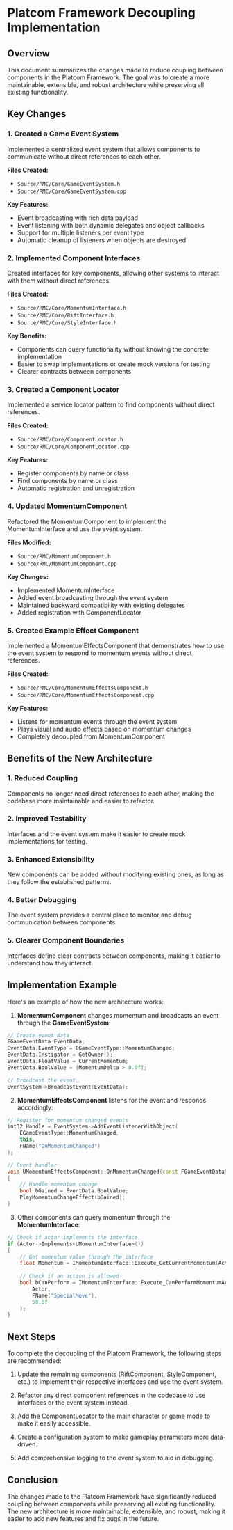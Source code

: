 # Platcom Framework Decoupling Implementation

## Overview

This document summarizes the changes made to reduce coupling between components in the Platcom Framework. The goal was to create a more maintainable, extensible, and robust architecture while preserving all existing functionality.

## Key Changes

### 1. Created a Game Event System

Implemented a centralized event system that allows components to communicate without direct references to each other.

**Files Created:**
- `Source/RMC/Core/GameEventSystem.h`
- `Source/RMC/Core/GameEventSystem.cpp`

**Key Features:**
- Event broadcasting with rich data payload
- Event listening with both dynamic delegates and object callbacks
- Support for multiple listeners per event type
- Automatic cleanup of listeners when objects are destroyed

### 2. Implemented Component Interfaces

Created interfaces for key components, allowing other systems to interact with them without direct references.

**Files Created:**
- `Source/RMC/Core/MomentumInterface.h`
- `Source/RMC/Core/RiftInterface.h`
- `Source/RMC/Core/StyleInterface.h`

**Key Benefits:**
- Components can query functionality without knowing the concrete implementation
- Easier to swap implementations or create mock versions for testing
- Clearer contracts between components

### 3. Created a Component Locator

Implemented a service locator pattern to find components without direct references.

**Files Created:**
- `Source/RMC/Core/ComponentLocator.h`
- `Source/RMC/Core/ComponentLocator.cpp`

**Key Features:**
- Register components by name or class
- Find components by name or class
- Automatic registration and unregistration

### 4. Updated MomentumComponent

Refactored the MomentumComponent to implement the MomentumInterface and use the event system.

**Files Modified:**
- `Source/RMC/MomentumComponent.h`
- `Source/RMC/MomentumComponent.cpp`

**Key Changes:**
- Implemented MomentumInterface
- Added event broadcasting through the event system
- Maintained backward compatibility with existing delegates
- Added registration with ComponentLocator

### 5. Created Example Effect Component

Implemented a MomentumEffectsComponent that demonstrates how to use the event system to respond to momentum events without direct references.

**Files Created:**
- `Source/RMC/Core/MomentumEffectsComponent.h`
- `Source/RMC/Core/MomentumEffectsComponent.cpp`

**Key Features:**
- Listens for momentum events through the event system
- Plays visual and audio effects based on momentum changes
- Completely decoupled from MomentumComponent

## Benefits of the New Architecture

### 1. Reduced Coupling

Components no longer need direct references to each other, making the codebase more maintainable and easier to refactor.

### 2. Improved Testability

Interfaces and the event system make it easier to create mock implementations for testing.

### 3. Enhanced Extensibility

New components can be added without modifying existing ones, as long as they follow the established patterns.

### 4. Better Debugging

The event system provides a central place to monitor and debug communication between components.

### 5. Clearer Component Boundaries

Interfaces define clear contracts between components, making it easier to understand how they interact.

## Implementation Example

Here's an example of how the new architecture works:

1. **MomentumComponent** changes momentum and broadcasts an event through the **GameEventSystem**:

```cpp
// Create event data
FGameEventData EventData;
EventData.EventType = EGameEventType::MomentumChanged;
EventData.Instigator = GetOwner();
EventData.FloatValue = CurrentMomentum;
EventData.BoolValue = (MomentumDelta > 0.0f);

// Broadcast the event
EventSystem->BroadcastEvent(EventData);
```

2. **MomentumEffectsComponent** listens for the event and responds accordingly:

```cpp
// Register for momentum changed events
int32 Handle = EventSystem->AddEventListenerWithObject(
    EGameEventType::MomentumChanged, 
    this, 
    FName("OnMomentumChanged")
);

// Event handler
void UMomentumEffectsComponent::OnMomentumChanged(const FGameEventData& EventData)
{
    // Handle momentum change
    bool bGained = EventData.BoolValue;
    PlayMomentumChangeEffect(bGained);
}
```

3. Other components can query momentum through the **MomentumInterface**:

```cpp
// Check if actor implements the interface
if (Actor->Implements<UMomentumInterface>())
{
    // Get momentum value through the interface
    float Momentum = IMomentumInterface::Execute_GetCurrentMomentum(Actor);
    
    // Check if an action is allowed
    bool bCanPerform = IMomentumInterface::Execute_CanPerformMomentumAction(
        Actor, 
        FName("SpecialMove"), 
        50.0f
    );
}
```

## Next Steps

To complete the decoupling of the Platcom Framework, the following steps are recommended:

1. Update the remaining components (RiftComponent, StyleComponent, etc.) to implement their respective interfaces and use the event system.

2. Refactor any direct component references in the codebase to use interfaces or the event system instead.

3. Add the ComponentLocator to the main character or game mode to make it easily accessible.

4. Create a configuration system to make gameplay parameters more data-driven.

5. Add comprehensive logging to the event system to aid in debugging.

## Conclusion

The changes made to the Platcom Framework have significantly reduced coupling between components while preserving all existing functionality. The new architecture is more maintainable, extensible, and robust, making it easier to add new features and fix bugs in the future.